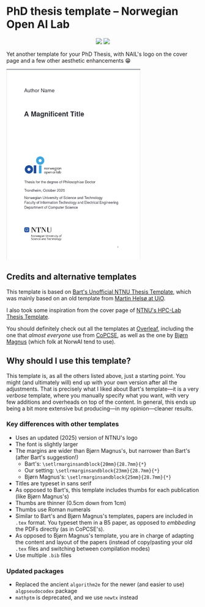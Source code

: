 # PhD thesis template &ndash; Norwegian Open AI Lab

<p align="center">
  <img width=250px" src="https://raw.githubusercontent.com/ntnu-ai-lab/EvoLP.jl/main/docs/src/assets/logo_nail.png#gh-light-mode-only"/>
  <img width=250px" src="https://raw.githubusercontent.com/ntnu-ai-lab/EvoLP.jl/main/docs/src/assets/logo_nail-dark.png#gh-dark-mode-only"/>
</p>

Yet another template for your PhD Thesis, with NAIL's logo on the cover page and a few other aesthetic enhancements 😁

<img src="preview.png" width="350" />

## Credits and alternative templates

This template is based on [Bart's Unofficial NTNU Thesis Template](https://github.com/bartvbl/Unofficial-NTNU-Thesis-Template), which was mainly based on an old template from [Martin Helsø at UiO](https://github.com/uio-latex/phduio-article-based).

I also took some inspiration from the cover page of [NTNU's HPC-Lab Thesis Template](https://github.com/NTNU-HPC-Lab/NTNU-hpclab-thesis).

You should definitely check out all the templates at [Overleaf](https://www.overleaf.com/latex/templates?q=ntnu), including the one that _almost everyone_ use from [CoPCSE](https://github.com/COPCSE-NTNU/thesis-NTNU), as well as the one by [Bjørn Magnus](https://github.com/epichub/ntnu-phd-thesis-template) (which folk at NorwAI tend to use).

## Why should I use this template?

This template is, as all the others listed above, just a starting point.
You might (and ultimately will) end up with your own version after all the adjustments.
That is precisely what I liked about Bart's template—it is a very _verbose_ template, where you manually specify what you want, with very few additions and overheads on top of the content.
In general, this ends up being a bit more extensive but producing—in my opinion—cleaner results.

### Key differences with other templates

- Uses an updated (2025) version of NTNU's logo
- The font is slightly larger
- The margins are wider than Bjørn Magnus's, but narrower than Bart's (after Bart's suggestion!)
    - Bart's: `\setlrmarginsandblock{20mm}{28.7mm}{*}`
    - Our setting: `\setlrmarginsandblock{23mm}{28.7mm}{*}`
    - Bjørn Magnus's: `\setlrmarginsandblock{25mm}{28.7mm}{*}`
- Titles are typeset in sans serif
- As opposed to Bart's, this template includes thumbs for each publication (like Bjørn Magnus's)
- Thumbs are thinner (0.5cm down from 1cm)
- Thumbs use Roman numerals
- Similar to Bart's and Bjørn Magnus's templates, papers are included in `.tex` format. You typeset them in a B5 paper, as opposed to _embbeding_ the PDFs directly (as in CoPCSE's).
- As opposed to Bjørn Magnus's template, you are in charge of adapting the content and layout of the papers (instead of copy/pasting your old `.tex` files and switching between compilation modes)
- Use multiple `.bib` files

### Updated packages

- Replaced the ancient `algorithm2e` for the newer (and easier to use) `algpseudocodex` package
- `mathptm` is deprecated, and we use `newtx` instead
